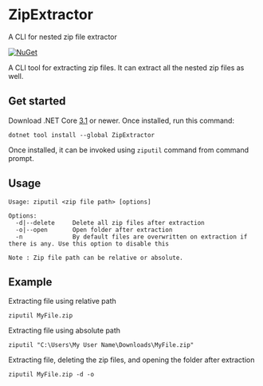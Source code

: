 # ZipExtractor
A CLI for nested zip file extractor

[![NuGet][main-nuget-badge]][main-nuget]

[main-nuget]: https://www.nuget.org/packages/ZipExtractor/
[main-nuget-badge]: https://img.shields.io/nuget/v/ZipExtractor.svg?style=flat-square&label=nuget

A CLI tool for extracting zip files. It can extract all the nested zip files as well.

## Get started

Download .NET Core [3.1](https://get.dot.net) or newer.
Once installed, run this command:

```
dotnet tool install --global ZipExtractor
```

Once installed, it can be invoked using ```ziputil``` command from command prompt.


## Usage

```
Usage: ziputil <zip file path> [options]

Options:
  -d|--delete     Delete all zip files after extraction
  -o|--open       Open folder after extraction
  -n              By default files are overwritten on extraction if there is any. Use this option to disable this

Note : Zip file path can be relative or absolute.
```

## Example
Extracting file using relative path

```ziputil MyFile.zip```

Extracting file using absolute path

```ziputil "C:\Users\My User Name\Downloads\MyFile.zip"```

Extracting file, deleting the zip files, and opening the folder after extraction

```ziputil MyFile.zip -d -o```
